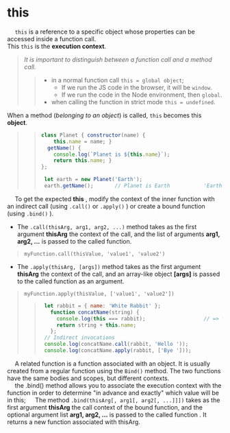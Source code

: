 # this

&emsp; ``this`` is a reference to a specific object whose properties can be accessed inside a function call.<br>
This ``this`` is the **execution context**.
> _It is important to distinguish between a function call and a method call._
> > + in a normal function call ``this = global object``; 
> >   - If we run the JS code in the browser, it will be ``window``.
> >   - If we run the code in the Node environment, then ``global``.
> > + when calling the function in strict mode ``this = undefined``.

When a method (_belonging to an object_) is called, ``this`` becomes this **object**.
> > ```javascript
> > class Planet { constructor(name) {
> >     this.name = name; }
> >   getName() {
> >     console.log(`Planet is ${this.name}`); 
> >     return this.name; }
> > };
> > 
> >  let earth = new Planet('Earth');
> >  earth.getName(); 		// Planet is Earth 			 'Earth'
> >  ```

&emsp; To get the expected **this** , modify the context of the inner function with an indirect call (using ``.call()`` or ``.apply()`` ) or create a bound function (using ``.bind()`` ).
* The ``.call(thisArg, arg1, arg2, ...)`` method takes as the first argument **thisArg** the context of the call, and the list of arguments **arg1, arg2, ...** is passed to the called function.
> ``myFunction.call(thisValue, 'value1', 'value2')``
* The ``.apply(thisArg, [args])`` method takes as the first argument **thisArg** the context of the call, and an array-like object **[args]** is passed to the called function as an argument.
> ``myFunction.apply(thisValue, ['value1', 'value2'])``
> > ```javascript
> >  let rabbit = { name: 'White Rabbit' };
> >    function concatName(string) {
> >      console.log(this === rabbit); 					 // => true
> >      return string + this.name;
> >    };							
> >  // Indirect invocations
> >  console.log(concatName.call(rabbit, 'Hello ')); 					 // => 'Hello White Rabbit'
> >  console.log(concatName.apply(rabbit, ['Bye '])); 				 // => 'Bye White Rabbit'
> > ```

&emsp; A related function is a function associated with an object. It is usually created from a regular function using the ``Bind()`` method. The two functions have the same bodies and scopes, but different contexts.<br>
&emsp; the .bind() method allows you to associate the execution context with the function in order to determine "in advance and exactly" which value will be in this;
&emsp; The method ``.bind(thisArg[, arg1[, arg2[, ...]]])`` takes as the first argument **thisArg** the call context of the bound function, and the optional argument list **arg1, arg2, ...** is passed to the called function . It returns a new function associated with thisArg.






